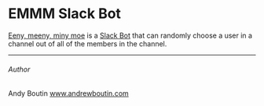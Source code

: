 # EMMM Slack Bot

[Eeny, meeny, miny moe](https://en.wikipedia.org/wiki/Eeny,_meeny,_miny,_moe) is a [Slack Bot](https://api.slack.com/bot-users) that can randomly choose a user in a channel out of all of the members in the channel.

---

###### Author

Andy Boutin
www.andrewboutin.com
